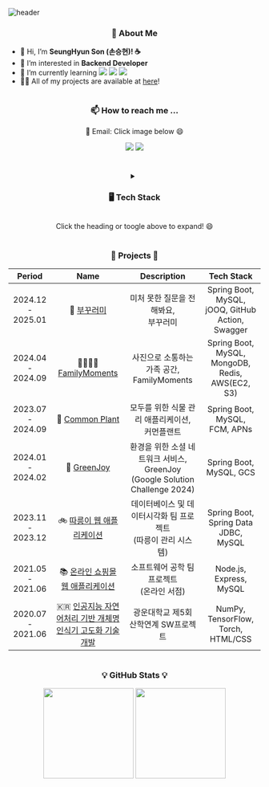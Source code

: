 ![header](https://capsule-render.vercel.app/api?type=waving&color=gradient&height=240&section=header&text=Hi,%20there!%20👋%20Welcome!%20🎉&fontSize=48&fontAlignY=35&animation=fadeIn&desc=This%20is%20SeungHyun%20Son's%20GitHub!%20☕&descSize=24&descAlign=60&descAlignY=65)

<h3 align="center">🧑 About Me</h3>

- 👋 Hi, I’m **SeungHyun Son (손승현)! ☕**
- 👀 I’m interested in **Backend Developer**
- 🌱 I’m currently learning <img src="https://img.shields.io/badge/Spring-6DB33F?style=plastic&logo=Spring&logoColor=white"/></a> <img src="https://img.shields.io/badge/Docker-2496ED?style=plastic&logo=Docker&logoColor=white"/></a> <img src="https://img.shields.io/badge/Junit5-25A162?style=plastic&logo=Junit5&logoColor=white"/></a>
- 👨‍💻 All of my projects are available at [here](https://github.com/sonshn#-projects-)!

#
<h3 align="center">📫 How to reach me ...</h3>
<p align="center">📧 Email: Click image below 😄</p>
<p align="center">
  <a href="mailto:cocoa5043@gmail.com">
    <img src="https://img.shields.io/badge/Gmail-EA4335?style=plastic&logo=Gmail&logoColor=white"/></a>
  </a>
  <a href="mailto:sonshn@naver.com">
    <img src="https://img.shields.io/badge/Naver-03C75A?style=plastic&logo=Naver&logoColor=white"/></a>
  </a>
</p>

#
<details align="center">
<summary>
  <h3>🖥️ Tech Stack</h3>
  <br>
  Click the heading or toogle above to expand! 😄
</summary>

### Programming Language
![Programming Language](https://go-skill-icons.vercel.app/api/icons?i=c,cpp,java,python,r&theme=light&titles=true)

### Backend Development
![Backend Development](https://go-skill-icons.vercel.app/api/icons?i=spring,nodejs,expressjs&theme=light&titles=true)
<br>
![Backend Development](https://go-skill-icons.vercel.app/api/icons?i=gradle,hibernate&theme=light&titles=true)

### Database
![Database](https://go-skill-icons.vercel.app/api/icons?i=mysql,mongodb,redis&theme=light&titles=true)

### DevOps & BaaS
![DevOps & BaaS](https://go-skill-icons.vercel.app/api/icons?i=aws,docker,githubactions,firebase&theme=light&titles=true)

### Collaboration & Development Tool
![Collaboration & Development Tool](https://go-skill-icons.vercel.app/api/icons?i=git,github&theme=light&titles=true)
<br>
![Collaboration & Development Tool](https://go-skill-icons.vercel.app/api/icons?i=discord,figma,notion,slack&theme=light&titles=true)
<br>
![Collaboration & Development Tool](https://go-skill-icons.vercel.app/api/icons?i=postman,idea,vscode&theme=light&titles=true)

### Others
![Others](https://go-skill-icons.vercel.app/api/icons?i=swagger,windows,wsl&theme=light&titles=true)
</details>

#
<h3 align="center">🔭 Projects 🔭</h3>

|   **Period**   |   **Name**   | **Description** |        **Tech Stack**        |
|:--------------:|:-------------:|:---------------:|:----------------------------:|
| 2024.12 - 2025.01 | 💝 [부꾸러미](https://github.com/Buggureomi) | 미처 못한 질문을 전해봐요,<br>부꾸러미 | Spring Boot, MySQL, jOOQ, GitHub Action, Swagger |
| 2024.04 - 2024.09 | 👨‍👩‍👧‍👦 [FamilyMoments](https://github.com/familymoments) | 사진으로 소통하는 가족 공간,<br>FamilyMoments | Spring Boot, MySQL, MongoDB, Redis,<br>AWS(EC2, S3) |
| 2023.07 - 2024.09 | 🌳 [Common Plant](https://github.com/UMC-CommonPlant) | 모두를 위한 식물 관리 애플리케이션,<br>커먼플랜트 | Spring Boot, MySQL, FCM, APNs |
| 2024.01 - 2024.02 | 🍃 [GreenJoy](https://github.com/Green-Joy) | 환경을 위한 소셜 네트워크 서비스, GreenJoy (Google Solution Challenge 2024) | Spring Boot, MySQL, GCS |
| 2023.11 - 2023.12 | 🚲 [따릉이 웹 애플리케이션](https://github.com/Database-5-Project-2023) | 데이터베이스 및 데이터시각화 팀 프로젝트<br>(따릉이 관리 시스템) | Spring Boot, Spring Data JDBC, MySQL |
| 2021.05 - 2021.06 | 📚 [온라인 쇼핑몰 웹 애플리케이션](https://github.com/swengineering7/Book-Shopping-Mall) | 소프트웨어 공학 팀 프로젝트<br>(온라인 서점) | Node.js, Express, MySQL |
| 2020.07 - 2021.06 | :kr: [인공지능 자연어처리 기반 개체명 인식기 고도화 기술 개발](https://github.com/to82350/Viva-Pro.) |  광운대학교 제5회 산학연계 SW프로젝트 | NumPy, TensorFlow, Torch, HTML/CSS |

#
<h3 align="center">💡 GitHub Stats 💡</h3>
<p align="center">
  <a href="https://github.com/$sonshn">
    <img height = "180em" src="https://github-readme-stats-kappa-hazel-98.vercel.app/api?username=sonshn&theme=solarized-light&count_private=true&show_icons=true&rank_icon=github&exclude_repo=" /></a>
  </a>
  <a href="https://github.com/$sonshn">
    <img height = "180em" src="https://github-readme-stats-kappa-hazel-98.vercel.app/api/top-langs/?username=sonshn&layout=compact&theme=solarized-light&card_width=320&hide=jupyter%20notebook" /></a>
  </a>
</p>

<!---
sonshn/sonshn is a ✨ special ✨ repository because its `README.md` (this file) appears on your GitHub profile.
You can click the Preview link to take a look at your changes.
--->

